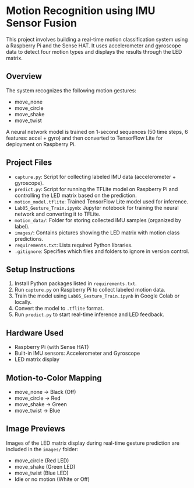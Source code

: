 # Motion Recognition using IMU Sensor Fusion

This project involves building a real-time motion classification system using a Raspberry Pi and the Sense HAT. It uses accelerometer and gyroscope data to detect four motion types and displays the results through the LED matrix.

## Overview

The system recognizes the following motion gestures:
- move_none
- move_circle
- move_shake
- move_twist

A neural network model is trained on 1-second sequences (50 time steps, 6 features: accel + gyro) and then converted to TensorFlow Lite for deployment on Raspberry Pi.

## Project Files

- `capture.py`: Script for collecting labeled IMU data (accelerometer + gyroscope).
- `predict.py`: Script for running the TFLite model on Raspberry Pi and controlling the LED matrix based on the prediction.
- `motion_model.tflite`: Trained TensorFlow Lite model used for inference.
- `Lab05_Gesture_Train.ipynb`: Jupyter notebook for training the neural network and converting it to TFLite.
- `motion_data/`: Folder for storing collected IMU samples (organized by label).
- `images/`: Contains pictures showing the LED matrix with motion class predictions.
- `requirements.txt`: Lists required Python libraries.
- `.gitignore`: Specifies which files and folders to ignore in version control.

## Setup Instructions

1. Install Python packages listed in `requirements.txt`.
2. Run `capture.py` on Raspberry Pi to collect labeled motion data.
3. Train the model using `Lab05_Gesture_Train.ipynb` in Google Colab or locally.
4. Convert the model to `.tflite` format.
5. Run `predict.py` to start real-time inference and LED feedback.

## Hardware Used

- Raspberry Pi (with Sense HAT)
- Built-in IMU sensors: Accelerometer and Gyroscope
- LED matrix display

## Motion-to-Color Mapping

- move_none → Black (Off)
- move_circle → Red
- move_shake → Green
- move_twist → Blue

## Image Previews

Images of the LED matrix display during real-time gesture prediction are included in the `images/` folder:
- move_circle (Red LED)
- move_shake (Green LED)
- move_twist (Blue LED)
- Idle or no motion (White or Off)
